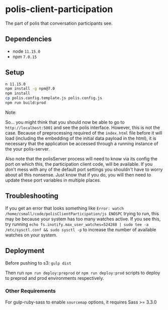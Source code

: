# polis-client-participation

The part of polis that conversation participants see.

## Dependencies

* node `11.15.0`
* npm `7.0.15`

## Setup

```sh
n 11.15.0
npm install -g npm@7.0
npm install
cp polis.config.template.js polis.config.js
npm run build:prod
```

Note:

So... you might think that you should now be able to go to
`http://localhost:5001` and see the polis interface. However, this is not the
case. Because of preprocessing required of the `index.html` file before it will
load (including the embedding of the initial data payload in the html), it is
necessary that the application be accessed through a running instance of the
your polis-server.

Also note that the polisServer process will need to know via its config the port
on which this, the participation client code, will be available. If you don't
mess with any of the default port settings you shouldn't have to worry about all
this nonsense. Just know that if you do, you will then need to update these port
variables in multiple places.

## Troubleshooting

If you get an error that looks something like
`Error: watch /home/csmall/code/polisClientParticipation/js ENOSPC` trying to
run, this may be because your system has too many watches active. If you see
this, try running
`echo fs.inotify.max_user_watches=524288 | sudo tee -a /etc/sysctl.conf && sudo sysctl -p`
to increase the number of available watches on your system.

## Deployment

Before pushing to s3: `gulp dist`

Then run `npm run deploy:preprod` or `npm run deploy:prod` scripts to deploy to
preprod and prod environments respectively.

### Other Requirements

For gulp-ruby-sass to enable `sourcemap` options, it requires Sass >= 3.3.0
